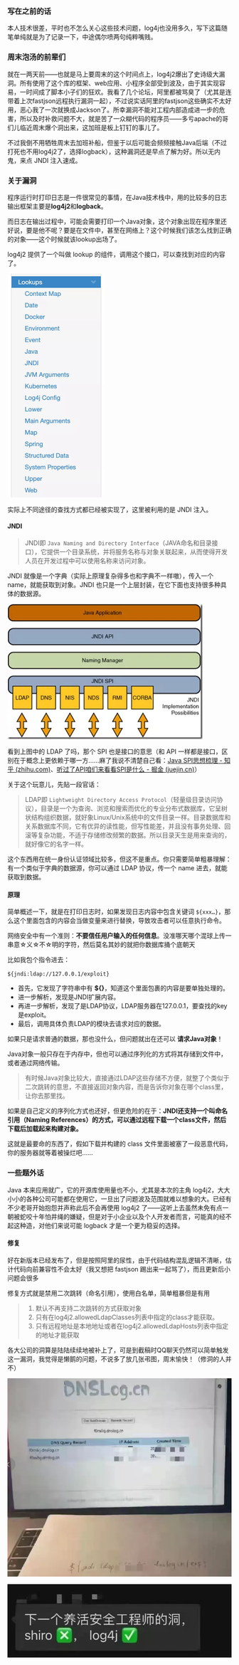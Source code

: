 ### 写在之前的话

本人技术很差，平时也不怎么关心这些技术问题，log4j也没用多久，写下这篇随笔单纯就是为了记录一下，中途偶尔喷两句纯粹嘴贱。

### 周末泡汤的前辈们

就在一两天前——也就是马上要周末的这个时间点上，log4j2爆出了史诗级大漏洞。所有使用了这个库的框架、web应用、小程序全部受到波及，由于其实现容易，一时间成了脚本小子们的狂欢。我看了几个论坛，阿里都被骂臭了（尤其是连带着上次fastjson远程执行漏洞一起），不过说实话阿里的fastjson这些确实不太好用，恶心我了一次就换成Jackson了。所幸漏洞不能对工程内部造成进一步的危害，所以及时补救问题不大，就是苦了一众糊代码的程序员——多亏apache的哥们儿临近周末爆个洞出来，这加班是板上钉钉的事儿了。

不过我倒不用牺牲周末去加班补船，但鉴于以后可能会频频接触Java后端（不过打死也不用log4j2了，选择logback），这种漏洞还是早点了解为好。所以无内鬼，来点 JNDI 注入速成。

### 关于漏洞

程序运行时打印日志是一件很常见的事情，在Java技术栈中，用的比较多的日志输出框架主要是**log4j2**和**logback**。

而日志在输出过程中，可能会需要打印一个Java对象，这个对象出现在程序里还好说，要是他不呢？要是在文件中，甚至在网络上？这个时候我们该怎么找到正确的对象——这个时候就该lookup出场了。

log4j2 提供了一个叫做 lookup 的组件，调用这个接口，可以查找到对应的内容了。

<img src="lookup.jpg" alt="lookup" style="zoom:50%;" />

实际上不同途径的查找方式都已经被实现了，这里被利用的是 JNDI 注入。

#### JNDI

> JNDI即 `Java Naming and Directory Interface`（JAVA命名和目录接口），它提供一个目录系统，并将服务名称与对象关联起来，从而使得开发人员在开发过程中可以使用名称来访问对象。

JNDI 就像是一个字典（实际上原理复杂得多也和字典不一样嗷），传入一个 name，就能获取到对象。JNDI 也只是一个上层封装，在它下面也支持很多种具体的数据源。

![JNDI](JNDI.jpg)

看到上图中的 LDAP 了吗，那个 SPI 也是接口的意思（和 API 一样都是接口，区别在于概念上更依赖于哪一方……麻了我说不清楚自己看：[Java SPI思想梳理 - 知乎 (zhihu.com)](https://zhuanlan.zhihu.com/p/28909673)、[听过了API咱们来看看SPI是什么 - 掘金 (juejin.cn)](https://juejin.cn/post/6844903866681524238)）

关于这个玩意儿，先贴一段官话：

> LDAP即 `Lightweight Directory Access Protocol`（轻量级目录访问协议），目录是一个为查询、浏览和搜索而优化的专业分布式数据库，它呈树状结构组织数据，就好象Linux/Unix系统中的文件目录一样。目录数据库和关系数据库不同，它有优异的读性能，但写性能差，并且没有事务处理、回滚等复杂功能，不适于存储修改频繁的数据。所以目录天生是用来查询的，就好像它的名字一样。

这个东西用在统一身份认证领域比较多，但这不是重点。你只需要简单粗暴理解：有一个类似于字典的数据源，你可以通过 LDAP 协议，传一个 name 进去，就能获取到数据。

#### 原理

简单概述一下，就是在打印日志时，如果发现日志内容中包含关键词 `${xxx…}`，那么这个里面包含的内容会当做变量来进行替换，导致攻击者可以任意执行命令。

网络安全中有一个准则：**不要信任用户输入的任何信息**。没准哪天哪个混球上传一串意☆义☆不☆明的字符，然后莫名其妙的就把你数据库捅个底朝天

比如我包个指令进去：

```
${jndi:ldap://127.0.0.1/exploit}
```

- 首先，它发现了字符串中有 **${}**，知道这个里面包裹的内容是要单独处理的。
- 进一步解析，发现是JNDI扩展内容。
- 再进一步解析，发现了是LDAP协议，LDAP服务器在127.0.0.1，要查找的key是exploit。
- 最后，调用具体负责LDAP的模块去请求对应的数据。

如果只是请求普通的数据，那也没什么，但问题就出在还可以 **请求Java对象**！

Java对象一般只存在于内存中，但也可以通过序列化的方式将其存储到文件中，或者通过网络传输。

> 有时候Java对象比较大，直接通过LDAP这些存储不方便，就整了个类似于二次跳转的意思，不直接返回对象内容，而是告诉你对象在哪个class里，让你去那里找。

如果是自己定义的序列化方式也还好，但更危险的在于：**JNDI还支持一个叫命名引用（Naming References）的方式，可以通过远程下载一个class文件，然后下载后加载起来构建对象。**

这就是最要命的东西了，假如下载并构建的 class 文件里面被塞了一段恶意代码，你的服务器就等着被操烂吧……

### 一些题外话

Java 本来应用就广，它的开源库使用量也不小，尤其是本次的主角 log4j2，大大小小的各种公司可能都在使用它，一旦出了问题波及范围就难以想象的大。已经有不少老哥开始抱怨并声称此后不会再使用 log4j2 了——这听上去虽然未免有点一朝被蛇咬十年怕井绳的嫌疑，但是对于小企业以及个人开发者而言，可能真的经不起这种造，对他们来说可能 logback 才是一个更为稳妥的选择。

#### 修复

好在新版本已经发布了，但是按照阿里的尿性，由于代码结构混乱逻辑不清晰，估计代码向前兼容性不会太好（我又想把 fastjson 踢出来一起骂了），而且更新后小问题会很多

修复方式就是禁用二次跳转（命名引用），使用白名单，简单粗暴但是有用

> 1. 默认不再支持二次跳转的方式获取对象
> 2. 只有在log4j2.allowedLdapClasses列表中指定的class才能获取。
> 3. 只有远程地址是本地地址或者在log4j2.allowedLdapHosts列表中指定的地址才能获取

各大公司的洞算是陆陆续续地被补上了，可是到截稿时QQ聊天仍然可以简单触发这一漏洞，我觉得是懒鹅的问题，不说多了放几张弔图，周末愉快！（修洞的人并不）

![1](1.jpg)

![2](2.jpg)